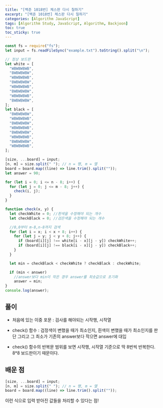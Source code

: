 ```yaml
---
title: "[백준 1018번] 체스판 다시 칠하기"
excerpt: "[백준 1018번] 체스판 다시 칠하기"
categories: [Algorithm JavaScript]
tags: [Algorithm Study, JavaScript, Algorithm, Backjoon]
toc: true
toc_sticky: true
---
```


```javascript
const fs = require("fs");
let input = fs.readFileSync("example.txt").toString().split("\n");

// 정상 보드판
let white = [
  "WBWBWBWB",
  "BWBWBWBW",
  "WBWBWBWB",
  "BWBWBWBW",
  "WBWBWBWB",
  "BWBWBWBW",
  "WBWBWBWB",
  "BWBWBWBW",
];
let black = [
  "BWBWBWBW",
  "WBWBWBWB",
  "BWBWBWBW",
  "WBWBWBWB",
  "BWBWBWBW",
  "WBWBWBWB",
  "BWBWBWBW",
  "WBWBWBWB",
];

[size, ...board] = input;
[n, m] = size.split(" "); // n = 행, m = 열
board = board.map((line) => line.trim().split(""));
let answer = 90;

for (let i = 0; i <= n - 8; i++) {
  for (let j = 0; j <= m - 8; j++) {
    check(i, j);
  }
}

function check(x, y) {
  let checkWhite = 0; //흰색을 수정해야 되는 개수
  let checkBlack = 0; //검은색을 수정해야 되는 개수

  //0,0부터 m-8,n-8까지 검색
  for (let i = x; i < x + 8; i++) {
    for (let j = y; j < y + 8; j++) {
      if (board[i][j] !== white[i - x][j - y]) checkWhite++;
      if (board[i][j] !== black[i - x][j - y]) checkBlack++;
    }
  }

  let min = checkBlack < checkWhite ? checkBlack : checkWhite;

  if (min < answer)
    //answer보다 min이 작은 경우 answer를 최솟값으로 초기화
    answer = min;
}
console.log(answer);
```

## 풀이

- 처음에 있는 이중 포문 : 검사를 해야되는 시작행, 시작열

- check() 함수 : 검정색이 변했을 때가 최소인지, 흰색이 변했을 때가 최소인지를 판단 그리고 그 최소가 기존의 answer보다 작으면 answer에 대입

- check() 함수의 반복문 범위를 보면 시작행, 시작열 기준으로 딱 8번씩 반복한다. 8\*8 보드판이기 때문이다.

## 배운 점

```javascript
[size, ...board] = input;
[n, m] = size.split(" "); // n = 행, m = 열
board = board.map((line) => line.trim().split(""));
```

이런 식으로 입력 받아진 값들을 처리할 수 있다는 점!

